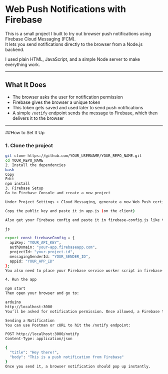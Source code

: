 # Web Push Notifications with Firebase

This is a small project I built to try out browser push notifications using Firebase Cloud Messaging (FCM).  
It lets you send notifications directly to the browser from a Node.js backend.

I used plain HTML, JavaScript, and a simple Node server to make everything work.

---

## What It Does

- The browser asks the user for notification permission
- Firebase gives the browser a unique token
- This token gets saved and used later to send push notifications
- A simple `/notify` endpoint sends the message to Firebase, which then delivers it to the browser

---

##How to Set It Up

### 1. Clone the project

```bash
git clone https://github.com/YOUR_USERNAME/YOUR_REPO_NAME.git
cd YOUR_REPO_NAME
2. Install the dependencies
bash
Copy
Edit
npm install
3. Firebase Setup
Go to Firebase Console and create a new project

Under Project Settings > Cloud Messaging, generate a new Web Push certificate (VAPID key)

Copy the public key and paste it in app.js (on the client)

Also get your Firebase config and paste it in firebase-config.js like this:

js

export const firebaseConfig = {
  apiKey: "YOUR_API_KEY",
  authDomain: "your-app.firebaseapp.com",
  projectId: "your-project-id",
  messagingSenderId: "YOUR_SENDER_ID",
  appId: "YOUR_APP_ID"
};
You also need to place your Firebase service worker script in firebase-messaging-sw.js.

4. Run the app

npm start
Then open your browser and go to:

arduino
http://localhost:3000
You’ll be asked for notification permission. Once allowed, a Firebase token will be generated and shown on the page.

Sending a Notification
You can use Postman or cURL to hit the /notify endpoint:

POST http://localhost:3000/notify
Content-Type: application/json

{
  "title": "Hey there!",
  "body": "This is a push notification from Firebase"
}
Once you send it, a browser notification should pop up instantly.